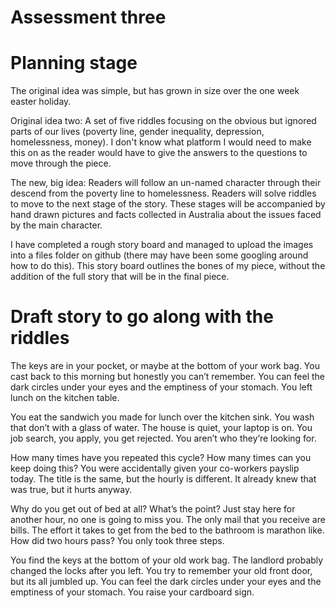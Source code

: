 # Assessment three
# Planning stage

</p>The original idea was simple, but has grown in size over the one week easter holiday.</p>
</p>Original idea two: A set of five riddles focusing on the obvious but ignored parts of our lives (poverty line, gender inequality, depression, homelessness, money). 
I don't know what platform I would need to make this on as the reader would have to give the answers to the questions to move through the piece.</p>

</p>The new, big idea: Readers will follow an un-named character through their descend from the poverty line to homelessness. Readers will solve riddles to move to the next stage of the story. These stages will be accompanied by hand drawn pictures and facts collected in Australia about the issues faced by the main character.</p>

</p>I have completed a rough story board and managed to upload the images into a files folder on github (there may have been some googling around how to do this). This story board outlines the bones of my piece, without the addition of the full story that will be in the final piece.</p>

# Draft story to go along with the riddles

</p>The keys are in your pocket, or maybe at the bottom of your work bag. You cast back to this morning but honestly you can’t remember. You can feel the dark circles under your eyes and the emptiness of your stomach. You left lunch on the kitchen table.</p>

</p>You eat the sandwich you made for lunch over the kitchen sink. You wash that don’t with a glass of water. The house is quiet, your laptop is on. You job search, you apply, you get rejected. You aren’t who they’re looking for.</p>

</p>How many times have you repeated this cycle? How many times can you keep doing this? You were accidentally given your co-workers payslip today. The title is the same, but the hourly is different. It already knew that was true, but it hurts anyway.</p>

</p>Why do you get out of bed at all? What’s the point? Just stay here for another hour, no one is going to miss you. The only mail that you receive are bills. The effort it takes to get from the bed to the bathroom is marathon like. How did two hours pass? You only took three steps.</p>

</p>You find the keys at the bottom of your old work bag. The landlord probably changed the locks after you left. You try to remember your old front door, but its all jumbled up. You can feel the dark circles under your eyes and the emptiness of your stomach. You raise your cardboard sign.</p>

